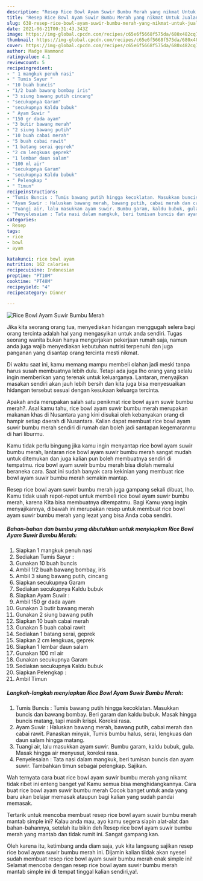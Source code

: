 ```yaml
---
description: "Resep Rice Bowl Ayam Suwir Bumbu Merah yang nikmat Untuk Jualan"
title: "Resep Rice Bowl Ayam Suwir Bumbu Merah yang nikmat Untuk Jualan"
slug: 638-resep-rice-bowl-ayam-suwir-bumbu-merah-yang-nikmat-untuk-jualan
date: 2021-06-21T00:31:43.343Z
image: https://img-global.cpcdn.com/recipes/c65e6f5668f575da/680x482cq70/rice-bowl-ayam-suwir-bumbu-merah-foto-resep-utama.jpg
thumbnail: https://img-global.cpcdn.com/recipes/c65e6f5668f575da/680x482cq70/rice-bowl-ayam-suwir-bumbu-merah-foto-resep-utama.jpg
cover: https://img-global.cpcdn.com/recipes/c65e6f5668f575da/680x482cq70/rice-bowl-ayam-suwir-bumbu-merah-foto-resep-utama.jpg
author: Madge Hammond
ratingvalue: 4.1
reviewcount: 5
recipeingredient:
- " 1 mangkuk penuh nasi"
- " Tumis Sayur "
- "10 buah buncis"
- "1/2 buah bawang bombay iris"
- "3 siung bawang putih cincang"
- "secukupnya Garam"
- "secukupnya Kaldu bubuk"
- " Ayam Suwir "
- "150 gr dada ayam"
- "3 butir bawang merah"
- "2 siung bawang putih"
- "10 buah cabai merah"
- "5 buah cabai rawit"
- "1 batang serai geprek"
- "2 cm lengkuas geprek"
- "1 lembar daun salam"
- "100 ml air"
- "secukupnya Garam"
- "secukupnya Kaldu bubuk"
- " Pelengkap "
- " Timun"
recipeinstructions:
- "Tumis Buncis : Tumis bawang putih hingga kecoklatan. Masukkan buncis dan bawang bombay. Beri garam dan kaldu bubuk. Masak hingga buncis matang, tapi masih krispi. Koreksi rasa."
- "Ayam Suwir : Haluskan bawang merah, bawang putih, cabai merah dan cabai rawit. Panaskan minyak, Tumis bumbu halus, serai, lengkuas dan daun salam hingga matang."
- "Tuangi air, lalu masukkan ayam suwir. Bumbu garam, kaldu bubuk, gula. Masak hingga air menyusut, koreksi rasa."
- "Penyelesaian : Tata nasi dalam mangkuk, beri tumisan buncis dan ayam suwir. Tambahkan timun sebagai pelengkap. Sajikan."
categories:
- Resep
tags:
- rice
- bowl
- ayam

katakunci: rice bowl ayam 
nutrition: 162 calories
recipecuisine: Indonesian
preptime: "PT10M"
cooktime: "PT48M"
recipeyield: "4"
recipecategory: Dinner

---
```



![Rice Bowl Ayam Suwir Bumbu Merah](https://img-global.cpcdn.com/recipes/c65e6f5668f575da/680x482cq70/rice-bowl-ayam-suwir-bumbu-merah-foto-resep-utama.jpg)

Jika kita seorang orang tua, menyediakan hidangan menggugah selera bagi orang tercinta adalah hal yang mengasyikan untuk anda sendiri. Tugas seorang  wanita bukan hanya mengerjakan pekerjaan rumah saja, namun anda juga wajib menyediakan kebutuhan nutrisi terpenuhi dan juga panganan yang disantap orang tercinta mesti nikmat.

Di waktu  saat ini, kamu memang mampu membeli olahan jadi meski tanpa harus susah membuatnya lebih dulu. Tetapi ada juga lho orang yang selalu ingin memberikan yang terenak untuk keluarganya. Lantaran, menyajikan masakan sendiri akan jauh lebih bersih dan kita juga bisa menyesuaikan hidangan tersebut sesuai dengan kesukaan keluarga tercinta. 



Apakah anda merupakan salah satu penikmat rice bowl ayam suwir bumbu merah?. Asal kamu tahu, rice bowl ayam suwir bumbu merah merupakan makanan khas di Nusantara yang kini disukai oleh kebanyakan orang di hampir setiap daerah di Nusantara. Kalian dapat membuat rice bowl ayam suwir bumbu merah sendiri di rumah dan boleh jadi santapan kegemaranmu di hari liburmu.

Kamu tidak perlu bingung jika kamu ingin menyantap rice bowl ayam suwir bumbu merah, lantaran rice bowl ayam suwir bumbu merah sangat mudah untuk ditemukan dan juga kalian pun boleh membuatnya sendiri di tempatmu. rice bowl ayam suwir bumbu merah bisa diolah memalui beraneka cara. Saat ini sudah banyak cara kekinian yang membuat rice bowl ayam suwir bumbu merah semakin mantap.

Resep rice bowl ayam suwir bumbu merah juga gampang sekali dibuat, lho. Kamu tidak usah repot-repot untuk membeli rice bowl ayam suwir bumbu merah, karena Kita bisa membuatnya ditempatmu. Bagi Kamu yang ingin menyajikannya, dibawah ini merupakan resep untuk membuat rice bowl ayam suwir bumbu merah yang lezat yang bisa Anda coba sendiri.

<!--inarticleads1-->

##### Bahan-bahan dan bumbu yang dibutuhkan untuk menyiapkan Rice Bowl Ayam Suwir Bumbu Merah:

1. Siapkan  1 mangkuk penuh nasi
1. Sediakan  Tumis Sayur :
1. Gunakan 10 buah buncis
1. Ambil 1/2 buah bawang bombay, iris
1. Ambil 3 siung bawang putih, cincang
1. Siapkan secukupnya Garam
1. Sediakan secukupnya Kaldu bubuk
1. Siapkan  Ayam Suwir :
1. Ambil 150 gr dada ayam
1. Gunakan 3 butir bawang merah
1. Gunakan 2 siung bawang putih
1. Siapkan 10 buah cabai merah
1. Gunakan 5 buah cabai rawit
1. Sediakan 1 batang serai, geprek
1. Siapkan 2 cm lengkuas, geprek
1. Siapkan 1 lembar daun salam
1. Gunakan 100 ml air
1. Gunakan secukupnya Garam
1. Sediakan secukupnya Kaldu bubuk
1. Siapkan  Pelengkap :
1. Ambil  Timun




<!--inarticleads2-->

##### Langkah-langkah menyiapkan Rice Bowl Ayam Suwir Bumbu Merah:

1. Tumis Buncis : Tumis bawang putih hingga kecoklatan. Masukkan buncis dan bawang bombay. Beri garam dan kaldu bubuk. Masak hingga buncis matang, tapi masih krispi. Koreksi rasa.
1. Ayam Suwir : Haluskan bawang merah, bawang putih, cabai merah dan cabai rawit. Panaskan minyak, Tumis bumbu halus, serai, lengkuas dan daun salam hingga matang.
1. Tuangi air, lalu masukkan ayam suwir. Bumbu garam, kaldu bubuk, gula. Masak hingga air menyusut, koreksi rasa.
1. Penyelesaian : Tata nasi dalam mangkuk, beri tumisan buncis dan ayam suwir. Tambahkan timun sebagai pelengkap. Sajikan.




Wah ternyata cara buat rice bowl ayam suwir bumbu merah yang nikamt tidak ribet ini enteng banget ya! Kamu semua bisa menghidangkannya. Cara buat rice bowl ayam suwir bumbu merah Cocok banget untuk anda yang baru akan belajar memasak ataupun bagi kalian yang sudah pandai memasak.

Tertarik untuk mencoba membuat resep rice bowl ayam suwir bumbu merah mantab simple ini? Kalau anda mau, ayo kamu segera siapin alat-alat dan bahan-bahannya, setelah itu bikin deh Resep rice bowl ayam suwir bumbu merah yang mantab dan tidak rumit ini. Sangat gampang kan. 

Oleh karena itu, ketimbang anda diam saja, yuk kita langsung sajikan resep rice bowl ayam suwir bumbu merah ini. Dijamin kalian tiidak akan nyesel sudah membuat resep rice bowl ayam suwir bumbu merah enak simple ini! Selamat mencoba dengan resep rice bowl ayam suwir bumbu merah mantab simple ini di tempat tinggal kalian sendiri,ya!.

